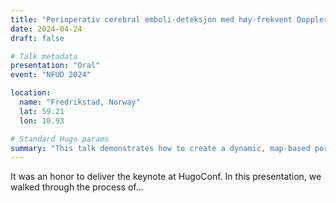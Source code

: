 ```yaml
---
title: "Perioperativ cerebral emboli-deteksjon med høy-frekvent Doppler-ultralyd"
date: 2024-04-24
draft: false

# Talk metadata
presentation: "Oral"
event: "NFUD 2024"

location:
  name: "Fredrikstad, Norway"
  lat: 59.21
  lon: 10.93

# Standard Hugo params
summary: "This talk demonstrates how to create a dynamic, map-based portfolio of academic talks and presentations using the Hugo static site generator and PaperMod theme."
---
```


It was an honor to deliver the keynote at HugoConf. In this presentation, we walked through the process of...
